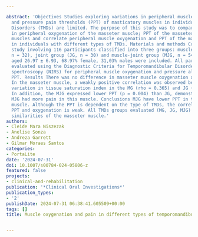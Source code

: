 ---
abstract: 'Objectives Studies exploring variations in peripheral muscle oxygenation
  and pressure pain thresholds (PPT) of masticatory muscles in individuals with Temporomandibular
  Disorders (TMDs) are limited. The purpose of this study was to compare variations
  in peripheral oxygenation of the masseter muscle; PPT of the masseter and temporal
  muscles and correlate peripheral muscle oxygenation and PPT of the masseter muscle
  in individuals with different types of TMDs. Materials and methods Cross-sectional
  study involving 116 participants classified into three groups: muscle group (MG,
  n = 32), joint group (JG, n = 30) and muscle-joint group (MJG, n = 54). Individuals
  aged 26.97 ± 6.93, 68.97% female, 31,03% males were included. All participants were
  evaluated using the Diagnostic Criteria for Temporomandibular Disorders, Near-infrared
  spectroscopy (NIRS) for peripheral muscle oxygenation and pressure algometer for
  PPT. Results There was no difference in masseter muscle oxygenation among groups.
  In the masseter muscle, a weakly positive correlation was observed between PPT and
  variation in tissue saturation index in the MG (rho = 0.365) and JG (rho = 0.317).
  In addition, the MJG expressed lower PPT (p = 0.004) than JG, demonstrating that
  MJG had more pain in this muscle. Conclusions MJG have lower PPT in the masseter
  muscle. Although the PPT is dependent on the type of TMDs, the correlation between
  PPT and oxygenation is weak. All TMDs groups evaluated (MG, JG, MJG) showed hemodynamic
  similarities of the masseter muscle.'
authors:
- Cleide Mara Niszezak
- Anelise Sonza
- Andreza Garrett
- Gilmar Moraes Santos
categories:
- PortaLite
date: '2024-07-31'
doi: 10.1007/s00784-024-05806-z
featured: false
projects:
- clinical-and-rehabilitation
publication: '*Clinical Oral Investigations*'
publication_types:
- '2'
publishDate: 2024-07-31 06:38:41.605509+00:00
tags: []
title: Muscle oxygenation and pain in different types of temporomandibular disorders

---
